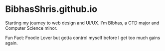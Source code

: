 # BibhasShris.github.io


Starting my journey to web design and UI/UX.
I'm BIbhas, a CTD major and Computer Science minor.

Fun Fact:
Foodie Lover but gotta control myself before I get too much gains again.
